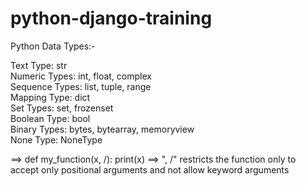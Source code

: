 # python-django-training

Python Data Types:-

Text Type:	str  
Numeric Types:	int, float, complex  
Sequence Types:	list, tuple, range  
Mapping Type:	dict  
Set Types:	set, frozenset  
Boolean Type:	bool  
Binary Types:	bytes, bytearray, memoryview  
None Type:	NoneType  

==> def my_function(x, /):
      print(x)
==> ", /" restricts the function only to accept only positional arguments and not allow keyword arguments

